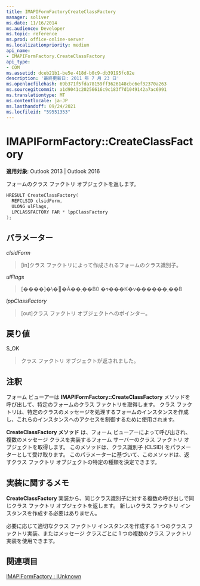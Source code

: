 ```yaml
---
title: IMAPIFormFactoryCreateClassFactory
manager: soliver
ms.date: 11/16/2014
ms.audience: Developer
ms.topic: reference
ms.prod: office-online-server
ms.localizationpriority: medium
api_name:
- IMAPIFormFactory.CreateClassFactory
api_type:
- COM
ms.assetid: dceb21b1-be5e-418d-b0c9-db39195fc82e
description: '最終更新日: 2011 年 7 月 23 日'
ms.openlocfilehash: 69b371f5fda78159ff3626148cbc6ef32370a263
ms.sourcegitcommit: a1d9041c20256616c9c183f7d1049142a7ac6991
ms.translationtype: MT
ms.contentlocale: ja-JP
ms.lasthandoff: 09/24/2021
ms.locfileid: "59551353"
---
```

# <a name="imapiformfactorycreateclassfactory"></a>IMAPIFormFactory::CreateClassFactory

  
  
**適用対象**: Outlook 2013 | Outlook 2016 
  
フォームのクラス ファクトリ オブジェクトを返します。
  
```cpp
HRESULT CreateClassFactory(
  REFCLSID clsidForm,
  ULONG ulFlags,
  LPCLASSFACTORY FAR * lppClassFactory
);
```

## <a name="parameters"></a>パラメーター

 _clsidForm_
  
> [in]クラス ファクトリによって作成されるフォームのクラス識別子。
    
 _ulFlags_
  
> [����]�\�񂳂�Ă��܂��B0 �ɂ���K�v������܂��B
    
 _lppClassFactory_
  
> [out]クラス ファクトリ オブジェクトへのポインター。
    
## <a name="return-value"></a>戻り値

S_OK 
  
> クラス ファクトリ オブジェクトが返されました。
    
## <a name="remarks"></a>注釈

フォーム ビューアーは **IMAPIFormFactory::CreateClassFactory** メソッドを呼び出して、特定のフォームのクラス ファクトリを取得します。 クラス ファクトリは、特定のクラスのメッセージを処理するフォームのインスタンスを作成し、これらのインスタンスへのアクセスを制御するために使用されます。 
  
**CreateClassFactory メソッド** は、フォーム ビューアーによって呼び出され、複数のメッセージ クラスを実装するフォーム サーバーのクラス ファクトリ オブジェクトを取得します。 このメソッドは、クラス識別子 (CLSID) をパラメーターとして受け取ります。 このパラメーターに基づいて、このメソッドは、返すクラス ファクトリ オブジェクトの特定の種類を決定できます。 
  
## <a name="notes-to-implementers"></a>実装に関するメモ

**CreateClassFactory** 実装から、同じクラス識別子に対する複数の呼び出しで同じクラス ファクトリ オブジェクトを返します。 新しいクラス ファクトリ インスタンスを作成する必要はありません。 
  
必要に応じて適切なクラス ファクトリ インスタンスを作成する 1 つのクラス ファクトリ実装、またはメッセージ クラスごとに 1 つの複数のクラス ファクトリ実装を使用できます。
  
## <a name="see-also"></a>関連項目



[IMAPIFormFactory : IUnknown](imapiformfactoryiunknown.md)


